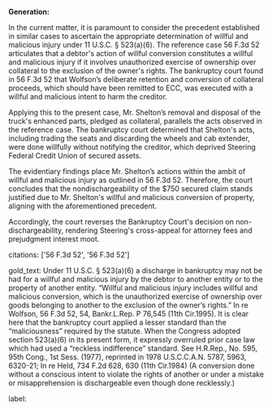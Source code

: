 **Generation:**

In the current matter, it is paramount to consider the precedent established in similar cases to ascertain the appropriate determination of willful and malicious injury under 11 U.S.C. § 523(a)(6). The reference case 56 F.3d 52 articulates that a debtor's action of willful conversion constitutes a willful and malicious injury if it involves unauthorized exercise of ownership over collateral to the exclusion of the owner's rights. The bankruptcy court found in 56 F.3d 52 that Wolfson’s deliberate retention and conversion of collateral proceeds, which should have been remitted to ECC, was executed with a willful and malicious intent to harm the creditor.

Applying this to the present case, Mr. Shelton’s removal and disposal of the truck's enhanced parts, pledged as collateral, parallels the acts observed in the reference case. The bankruptcy court determined that Shelton's acts, including trading the seats and discarding the wheels and cab extender, were done willfully without notifying the creditor, which deprived Steering Federal Credit Union of secured assets.

The evidentiary findings place Mr. Shelton’s actions within the ambit of willful and malicious injury as outlined in 56 F.3d 52. Therefore, the court concludes that the nondischargeability of the $750 secured claim stands justified due to Mr. Shelton's willful and malicious conversion of property, aligning with the aforementioned precedent.

Accordingly, the court reverses the Bankruptcy Court's decision on non-dischargeability, rendering Steering's cross-appeal for attorney fees and prejudgment interest moot.

citations: ['56 F.3d 52', '56 F.3d 52']

gold_text: Under 11 U.S.C. § 523(a)(6) a discharge in bankruptcy may not be had for a willful and malicious injury by the debtor to another entity or to the property of another entity. “Willful and malicious injury includes willful and malicious conversion, which is the unauthorized exercise of ownership over goods belonging to another to the exclusion of the owner’s rights.” In re Wolfson, 56 F.3d 52, 54, Bankr.L.Rep. P 76,545 (11th Cir.1995). It is clear here that the bankruptcy court applied a lesser standard than the “maliciousness” required by the statute. When the Congress adopted section 523(a)(6) in its present form, it expressly overruled prior case law which had used a “reckless indifference” standard. See H.R.Rep., No. 595, 95th Cong., 1st Sess. (1977), reprinted in 1978 U.S.C.C.A.N. 5787, 5963, 6320-21; In re Held, 734 F.2d 628, 630 (11th Cir.1984) (A conversion done without a conscious intent to violate the rights of another or under a mistake or misapprehension is dischargeable even though done recklessly.)

label: 